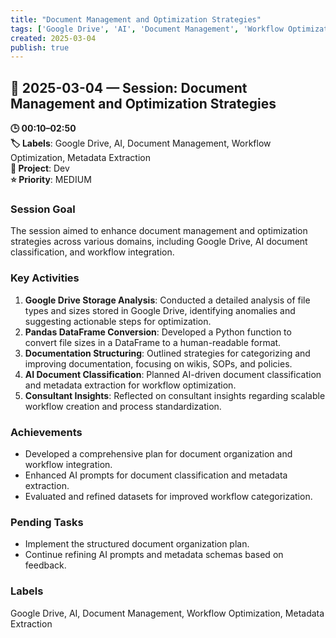 ```yaml
---
title: "Document Management and Optimization Strategies"
tags: ['Google Drive', 'AI', 'Document Management', 'Workflow Optimization', 'Metadata Extraction']
created: 2025-03-04
publish: true
---
```


## 📅 2025-03-04 — Session: Document Management and Optimization Strategies

**🕒 00:10–02:50**  
**🏷️ Labels**: Google Drive, AI, Document Management, Workflow Optimization, Metadata Extraction  
**📂 Project**: Dev  
**⭐ Priority**: MEDIUM  


### Session Goal
The session aimed to enhance document management and optimization strategies across various domains, including Google Drive, AI document classification, and workflow integration.

### Key Activities
1. **Google Drive Storage Analysis**: Conducted a detailed analysis of file types and sizes stored in Google Drive, identifying anomalies and suggesting actionable steps for optimization.
2. **Pandas DataFrame Conversion**: Developed a Python function to convert file sizes in a DataFrame to a human-readable format.
3. **Documentation Structuring**: Outlined strategies for categorizing and improving documentation, focusing on wikis, SOPs, and policies.
4. **AI Document Classification**: Planned AI-driven document classification and metadata extraction for workflow optimization.
5. **Consultant Insights**: Reflected on consultant insights regarding scalable workflow creation and process standardization.

### Achievements
- Developed a comprehensive plan for document organization and workflow integration.
- Enhanced AI prompts for document classification and metadata extraction.
- Evaluated and refined datasets for improved workflow categorization.

### Pending Tasks
- Implement the structured document organization plan.
- Continue refining AI prompts and metadata schemas based on feedback.

### Labels
Google Drive, AI, Document Management, Workflow Optimization, Metadata Extraction
